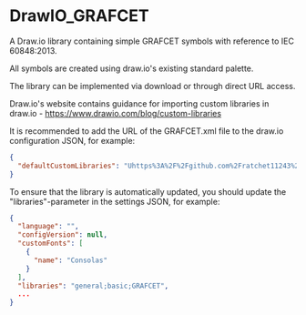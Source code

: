 # DrawIO_GRAFCET
A Draw.io library containing simple GRAFCET symbols with reference to IEC 60848:2013.

All symbols are created using draw.io's existing standard palette.

The library can be implemented via download or through direct URL access.

Draw.io's website contains guidance for importing custom libraries in draw.io - https://www.drawio.com/blog/custom-libraries

It is recommended to add the URL of the GRAFCET.xml file to the draw.io configuration JSON, for example:
```json
{
  "defaultCustomLibraries": "Uhttps%3A%2F%2Fgithub.com%2Fratchet11243%2FDrawIO_GRAFCET%2Fblob%2Fmain%2FGRAFCET.xml"
}
```

To ensure that the library is automatically updated, you should update the "libraries"-parameter in the settings JSON, for example:

```json
{
  "language": "",
  "configVersion": null,
  "customFonts": [
    {
      "name": "Consolas"
    }
  ],
  "libraries": "general;basic;GRAFCET",
  ...
}
```
